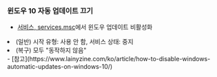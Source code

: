 ### 윈도우 10 자동 업데이트 끄기  
- [서비스, services.msc]()에서 윈도우 업데이트 비활성화  
<li>(일반) 시작 유형: 사용 안 함, 서비스 상태: 중지</li>  
<li>(복구) 모두 "동작하지 않음"</li>  
- [참고](https://www.lainyzine.com/ko/article/how-to-disable-windows-automatic-updates-on-windows-10/)   
